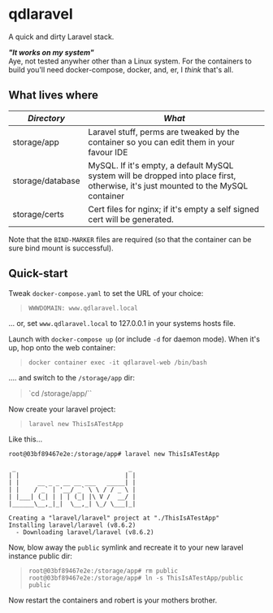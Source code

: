 # qdlaravel

A quick and dirty Laravel stack.

___"It works on my system"___  
Aye, not tested anywher other than a Linux system.  For the containers to build you'll need docker-compose, docker, and, er, I *think* that's all.

## What lives where

| *Directory* | *What* |
| -- | -- |
| storage/app | Laravel stuff, perms are tweaked by the container so you can edit them in your favour IDE |
| storage/database | MySQL.  If it's empty, a default MySQL system will be dropped into place first, otherwise, it's just mounted to the MySQL container |
| storage/certs | Cert files for nginx; if it's empty a self signed cert will be generated. |

Note that the `BIND-MARKER` files are required (so that the container can be sure bind mount is successful).

## Quick-start

Tweak `docker-compose.yaml` to set the URL of your choice:

> `WWWDOMAIN: www.qdlaravel.local`

... or, set `www.qdlaravel.local` to 127.0.0.1 in your systems hosts file.

Launch with `docker-compose up` (or include `-d` for daemon mode).  When it's up, hop onto the web container:

> `docker container exec -it qdlaravel-web /bin/bash`

.... and switch to the `/storage/app` dir:

> `cd /storage/app/``

Now create your laravel project:

> `laravel new ThisIsATestApp`

Like this...

```
root@03bf89467e2e:/storage/app# laravel new ThisIsATestApp

 _                               _
| |                             | |
| |     __ _ _ __ __ ___   _____| |
| |    / _` | '__/ _` \ \ / / _ \ |
| |___| (_| | | | (_| |\ V /  __/ |
|______\__,_|_|  \__,_| \_/ \___|_|

Creating a "laravel/laravel" project at "./ThisIsATestApp"
Installing laravel/laravel (v8.6.2)
  - Downloading laravel/laravel (v8.6.2)
```

Now, blow away the `public` symlink and recreate it to your new laravel instance public dir:

> `root@03bf89467e2e:/storage/app# rm public`  
> `root@03bf89467e2e:/storage/app# ln -s ThisIsATestApp/public public`

Now restart the containers and robert is your mothers brother.
